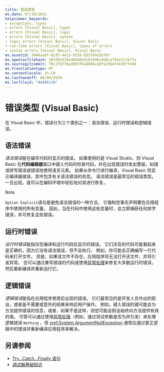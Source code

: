 ```yaml
---
title: 错误类型
ms.date: 07/20/2015
helpviewer_keywords:
- exceptions, types
- errors [Visual Basic], types
- errors [Visual Basic], logic
- errors [Visual Basic], syntax
- logic errors [Visual Basic], Visual Basic
- run-time errors [Visual Basic], types of errors
- syntax errors [Visual Basic], Visual Basic
ms.assetid: 3048aabf-8c97-4e13-9150-853769cb5f6f
ms.openlocfilehash: 107d93429ad0440ed18169bc6b6ca7b2e21cb77a
ms.sourcegitcommit: f8c270376ed905f6a8896ce0fe25b4f4b38ff498
ms.translationtype: MT
ms.contentlocale: zh-CN
ms.lasthandoff: 06/04/2020
ms.locfileid: "84405139"
---
```

# <a name="error-types-visual-basic"></a>错误类型 (Visual Basic)
在 Visual Basic 中，错误分为三个类别之一：语法错误、运行时错误和逻辑错误。

## <a name="syntax-errors"></a>语法错误
 *语法错误*是在编写代码时显示的错误。 如果使用的是 Visual Studio，则 Visual Basic 在**代码编辑器**窗口中键入代码时检查代码，并在出现错误时发出警报，如错误拼写错误或错误地使用语言元素。 如果从命令行进行编译，Visual Basic 将显示编译器错误，其中包含有关语法错误的信息。 语法错误是最常见的错误类型。 一旦出现，就可以在编码环境中轻松地对其进行修复。

> [!NOTE]
> `Option Explicit`语句是避免语法错误的一种方法。 它强制您事先声明要在应用程序中使用的所有变量。 因此，当在代码中使用这些变量时，会立即捕获任何排字错误，并可修复这些错误。

## <a name="run-time-errors"></a>运行时错误
 *运行时错误*是指仅在编译和运行代码后显示的错误。 它们涉及的代码可能看起来是正确的，因为它没有语法错误，但不会执行。 例如，你可能会正确编写一行代码来打开文件。 但是，如果该文件不存在，应用程序将无法打开该文件，并将引发异常。 您可以通过重写错误的代码或使用[异常处理](../../language-reference/statements/try-catch-finally-statement.md)来修复大多数运行时错误，然后重新编译并重新运行它。
  
## <a name="logic-errors"></a>逻辑错误
 *逻辑错误*是指在应用程序使用后出现的错误。 它们最常见的是开发人员作出的假设，或者是不需要或意外的结果来响应用户操作。 例如，键入错误的键可能会为方法提供错误的信息，或者，如果不是这样，则您可能会假设始终向方法提供有效的值。 尽管可以通过使用[异常处理](../../language-reference/statements/try-catch-finally-statement.md)（例如，通过测试参数是否为并引发）来处理逻辑错误 `Nothing` ，但 <xref:System.ArgumentNullException> 通常应通过更正逻辑中的错误并重新编译应用程序来解决。

## <a name="see-also"></a>另请参阅

- [Try...Catch...Finally 语句](../../language-reference/statements/try-catch-finally-statement.md)
- [调试器基础知识](/visualstudio/debugger/debugger-feature-tour)
